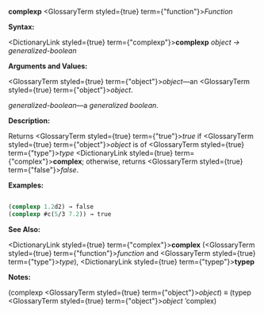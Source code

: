 **complexp** <GlossaryTerm styled={true} term={"function"}><i>Function</i></GlossaryTerm> 



**Syntax:** 



<DictionaryLink styled={true} term={"complexp"}><b>complexp</b></DictionaryLink> *object → generalized-boolean* 



**Arguments and Values:** 



<GlossaryTerm styled={true} term={"object"}><i>object</i></GlossaryTerm>—an <GlossaryTerm styled={true} term={"object"}><i>object</i></GlossaryTerm>. 



*generalized-boolean*—a *generalized boolean*. 



**Description:** 



Returns <GlossaryTerm styled={true} term={"true"}><i>true</i></GlossaryTerm> if <GlossaryTerm styled={true} term={"object"}><i>object</i></GlossaryTerm> is of <GlossaryTerm styled={true} term={"type"}><i>type</i></GlossaryTerm> <DictionaryLink styled={true} term={"complex"}><b>complex</b></DictionaryLink>; otherwise, returns <GlossaryTerm styled={true} term={"false"}><i>false</i></GlossaryTerm>. 



**Examples:**
```lisp

(complexp 1.2d2) → false 
(complexp #c(5/3 7.2)) → true 

```
**See Also:** 



<DictionaryLink styled={true} term={"complex"}><b>complex</b></DictionaryLink> (<GlossaryTerm styled={true} term={"function"}><i>function</i></GlossaryTerm> and <GlossaryTerm styled={true} term={"type"}><i>type</i></GlossaryTerm>), <DictionaryLink styled={true} term={"typep"}><b>typep</b></DictionaryLink> 



**Notes:** 



(complexp <GlossaryTerm styled={true} term={"object"}><i>object</i></GlossaryTerm>) *≡* (typep <GlossaryTerm styled={true} term={"object"}><i>object</i></GlossaryTerm> ’complex) 



